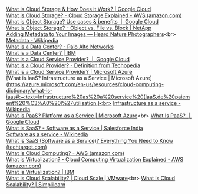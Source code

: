 [What is Cloud Storage & How Does it Work? | Google Cloud](https://cloud.google.com/learn/what-is-cloud-storage)<br>
[What is Cloud Storage? - Cloud Storage Explained - AWS (amazon.com)](https://aws.amazon.com/what-is/cloud-storage/)<br>
[What is Object Storage? Use cases & benefits  |  Google Cloud](https://cloud.google.com/learn/what-is-object-storage)<br>
[What Is Object Storage? - Object vs. File vs. Block | NetApp](https://www.netapp.com/data-storage/storagegrid/what-is-object-storage/)<br>
[Adding Metadata to Your Images — Heard Nature Photographers](https://www.heardnaturephotographers.com/adding-metadata-to-your-images#:~:text=Adding%20Metadata%20in%20Windows%20OS,tab%20and%20add%20your%20Metadata.)<br>
[Metadata - Wikipedia](https://en.wikipedia.org/wiki/Metadata)<br>
[What is a Data Center? - Palo Alto Networks](https://www.paloaltonetworks.com/cyberpedia/what-is-a-data-center)<br>
[What is a Data Center? | IBM](https://www.ibm.com/topics/data-centers)<br>
[What is a Cloud Service Provider?  |  Google Cloud](https://cloud.google.com/learn/what-is-a-cloud-service-provider)<br>
[What is a Cloud Provider? - Definition from Techopedia](https://www.techopedia.com/definition/133/cloud-provider)<br>
[What is a Cloud Service Provider? | Microsoft Azure](https://azure.microsoft.com/en-us/resources/cloud-computing-dictionary/what-is-a-cloud-provider/)<br>
[What is IaaS? Infrastructure as a Service | Microsoft Azure](https://azure.microsoft.com/en-us/resources/cloud-computing-dictionary/what-is-iaas#:~:text=Infrastructure%20as%20a%20service%20(IaaS,de%20paiement%20%C3%A0%20l%27utilisation.)<br>
[Infrastructure as a service - Wikipedia](https://en.wikipedia.org/wiki/Infrastructure_as_a_service)<br>
[What is PaaS? Platform as a Service | Microsoft Azure](https://azure.microsoft.com/en-us/resources/cloud-computing-dictionary/what-is-paas#:~:text=Le%20PaaS%20permet%20d%27%C3%A9viter,de%20d%C3%A9veloppement%20et%20autres%20ressources.)<br>
[What Is PaaS?  |  Google Cloud](https://cloud.google.com/learn/what-is-paas)<br>
[What is SaaS? - Software as a Service | Salesforce India](https://www.salesforce.com/in/saas/)<br>
[Software as a service - Wikipedia](https://en.wikipedia.org/wiki/Software_as_a_service)<br>
[What is SaaS (Software as a Service)? Everything You Need to Know (techtarget.com)](https://www.techtarget.com/searchcloudcomputing/definition/Software-as-a-Service)<br>
[What is Cloud Computing? - AWS (amazon.com)](https://aws.amazon.com/what-is-cloud-computing/)<br>
[What is Virtualization? - Cloud Computing Virtualization Explained - AWS (amazon.com)](https://aws.amazon.com/what-is/virtualization/?nc1=h_ls)<br>
[What is Virtualization? | IBM](https://www.ibm.com/topics/virtualization)<br>
[What is Cloud Scalability? | Cloud Scale | VMware](https://www.vmware.com/topics/glossary/content/cloud-scalability.html#:~:text=Cloud%20scalability%20in%20cloud%20computing,its%20exploding%20popularity%20with%20businesses.)<br>
[What is Cloud Scalability? | Simplilearn](https://www.simplilearn.com/what-is-cloud-scalability-article)<br>
